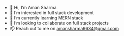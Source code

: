 - 👋 Hi, I’m Aman Sharma
- 👀 I’m interested in full stack development
- 🌱 I’m currently learning MERN stack
- 💞️ I’m looking to collaborate on full stack projects
- 📫 Reach out to me on amansharma9634@gmail.com

<!---
amansharma9634/amansharma9634 is a ✨ special ✨ repository because its `README.md` (this file) appears on your GitHub profile.
You can click the Preview link to take a look at your changes.
--->
